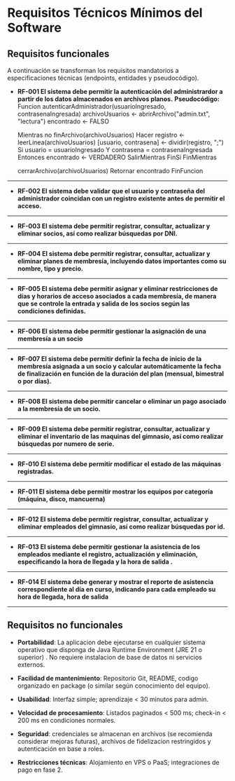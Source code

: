 # Requisitos Técnicos Mínimos del Software

## Requisitos funcionales

A continuación se transforman los requisitos mandatorios a especificaciones técnicas (endpoints, entidades y pseudocódigo).

- **RF-001 El sistema debe permitir la autenticación del administrardor a partir de los datos almacenados en archivos planos.**
**Pseudocódigo:**
Funcion autenticarAdministrador(usuarioIngresado, contrasenaIngresada)
    archivoUsuarios ← abrirArchivo("admin.txt", "lectura")
    encontrado ← FALSO
    
    Mientras no finArchivo(archivoUsuarios) Hacer
        registro ← leerLinea(archivoUsuarios)
        [usuario, contrasena] ← dividir(registro, ";")
        Si usuario = usuarioIngresado Y contrasena = contrasenaIngresada Entonces
            encontrado ← VERDADERO
            SalirMientras
        FinSi
    FinMientras
    
    cerrarArchivo(archivoUsuarios)
    Retornar encontrado
FinFuncion

---

- **RF-002 El sistema debe validar que el usuario y contraseña del administrador coincidan con un registro existente antes de permitir el acceso.**

---

- **RF-003 El sistema debe permitir registrar, consultar, actualizar y eliminar socios, así como realizar búsquedas por DNI.**

---

- **RF-004 El sistema debe permitir registrar, consultar, actualizar y eliminar planes de membresía, incluyendo datos importantes como su nombre, tipo y precio.**

---

- **RF-005 El sistema debe permitir asignar y eliminar restricciones de días y horarios de acceso asociados a cada membresía, de manera que se controle la entrada y salida de los socios según las condiciones definidas.**

---

- **RF-006 El sistema debe permitir gestionar la asignación de una membresía a un socio**

---

- **RF-007 El sistema debe permitir definir la fecha de inicio de la membresía asignada a un socio y calcular automáticamente la fecha de finalización en función de la duración del plan (mensual, bimestral o por días).**

---

- **RF-008 El sistema debe permitir cancelar o eliminar un pago asociado a la membresía de un socio.**

---

- **RF-009 El sistema debe permitir registrar, consultar, actualizar y eliminar el inventario de las maquinas del gimnasio, así como realizar búsquedas por numero de serie.**

---

- **RF-010 El sistema debe permitir modificar el estado de las máquinas registradas.**

---

- **RF-011 El sistema debe permitir mostrar los equipos por categoría (máquina, disco, mancuerna)**

---

- **RF-012 El sistema debe permitir registrar, consultar, actualizar y eliminar empleados del gimnasio, así como realizar búsquedas por id.**

---

- **RF-013 El sistema debe permitir gestionar la asistencia de los empleados mediante el registro, actualización y eliminación, especificando la hora de llegada y la hora de salida .**

---

- **RF-014 El sistema debe generar y mostrar el reporte de asistencia correspondiente al día en curso, indicando para cada empleado su hora de llegada, hora de salida**

---

## Requisitos no funcionales

- **Portabilidad**: La aplicacion debe ejecutarse en cualquier sistema operativo que disponga de Java Runtime Environment (JRE 21 o superior) . No requiere instalacion de base de datos ni servicios externos.

- **Facilidad de mantenimiento**: Repositorio Git, README, codigo organizado en package (o similar según conocimiento del equipo).

- **Usabilidad**: Interfaz simple; aprendizaje < 30 minutos para admin.

- **Velocidad de procesamiento**: Listados paginados < 500 ms; check-in < 200 ms en condiciones normales.

- **Seguridad**: credenciales se almacenan en archivos (se recomienda considerar mejoras futuras), archivos de fidelizacion restringidos y autenticación en base a roles.

- **Restricciones técnicas**: Alojamiento en VPS o PaaS; integraciones de pago en fase 2.
